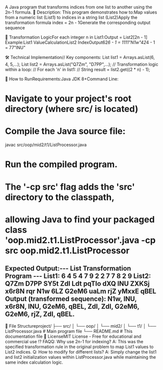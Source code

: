 A Java program that transforms indices from one list to another using the 2n-1 formula.
📖 Description: This program demonstrates how to:Map values from a numeric list (List1) to indices in a string list (List2)Apply the transformation formula index = 2n - 1Generate the corresponding output sequence

🧮 Transformation LogicFor each integer n in List1:Output = List2[2n - 1]
Example:List1 ValueCalculationList2 IndexOutput62*6 - 1 = 1111"N1w"42*4 - 1 = 77"lNU"

🛠️ Technical Implementation// 
Key components:
List<Integer> list1 = Arrays.asList(6, 4, 5,...);
List<String> list2 = Arrays.asList("Q7Zm", "D7PP",...);
// Transformation logic within a loop:
// For each 'n' in list1:
// String result = list2.get((2 * n) - 1);

🚀 How to RunRequirements:Java JDK 8+Command Line:
# Navigate to your project's root directory (where src/ is located)
# Compile the Java source file:
javac src/oop/mid2/t1/ListProcessor.java
# Run the compiled program.
# The '-cp src' flag adds the 'src' directory to the classpath,
# allowing Java to find your packaged class 'oop.mid2.t1.ListProcessor'.java -cp src oop.mid2.t1.ListProcessor
Expected Output:--- List Transformation Program ---
List1: 6 4 5 4 7 9 2 2 7 7 8 2 9
List2: Q7Zm D7PP SY5t ZdI Ldt pqTIo dXQ lNU ZXKSj x6r8N rqr N1w 6LZ G2eM6 uaLm rjZ yMxxE qBEL
Output (transformed sequence):
N1w, lNU, x6r8N, lNU, G2eM6, qBEL, ZdI, ZdI, G2eM6, G2eM6, rjZ, ZdI, qBEL.
-----------------------------------
📝 File Structureproject/
├── src/
│   └── oop/
│       └── mid2/
│           └── t1/
│               └── ListProcessor.java  # Main program file
└── README.md                       # This documentation file
📜 LicenseMIT License - Free for educational and commercial use
⁉️ FAQQ: Why use 2n-1 for indexing?
A: This was the specified transformation rule in the original problem to map List1 values to List2 indices.
Q: How to modify for different lists?
A: Simply change the list1 and list2 initialization values within ListProcessor.java while maintaining the same index calculation logic.
